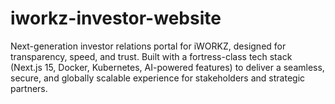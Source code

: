 # iworkz-investor-website
Next-generation investor relations portal for iWORKZ, designed for transparency, speed, and trust. Built with a fortress-class tech stack (Next.js 15, Docker, Kubernetes, AI-powered features) to deliver a seamless, secure, and globally scalable experience for stakeholders and strategic partners.
